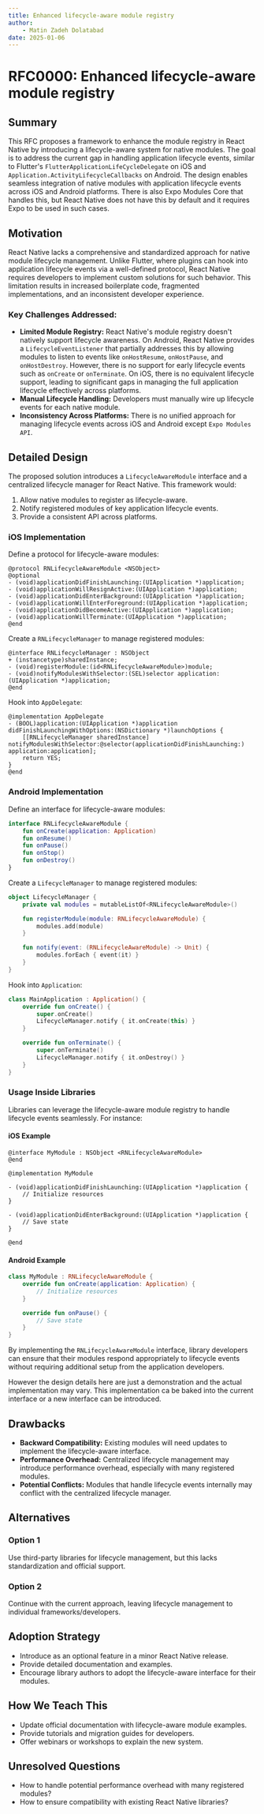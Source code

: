 ```yaml
---
title: Enhanced lifecycle-aware module registry
author:
    - Matin Zadeh Dolatabad
date: 2025-01-06
---
```


# RFC0000: Enhanced lifecycle-aware module registry

## Summary

This RFC proposes a framework to enhance the module registry in React Native by introducing a lifecycle-aware system for native modules. The goal is to address the current gap in handling application lifecycle events, similar to Flutter's `FlutterApplicationLifeCycleDelegate` on iOS and `Application.ActivityLifecycleCallbacks` on Android. The design enables seamless integration of native modules with application lifecycle events across iOS and Android platforms. There is also Expo Modules Core that handles this, but React Native does not have this by default and it requires Expo to be used in such cases.

## Motivation

React Native lacks a comprehensive and standardized approach for native module lifecycle management. Unlike Flutter, where plugins can hook into application lifecycle events via a well-defined protocol, React Native requires developers to implement custom solutions for such behavior. This limitation results in increased boilerplate code, fragmented implementations, and an inconsistent developer experience.

### Key Challenges Addressed:

- **Limited Module Registry:** React Native's module registry doesn't natively support lifecycle awareness. On Android, React Native provides a `LifecycleEventListener` that partially addresses this by allowing modules to listen to events like `onHostResume`, `onHostPause`, and `onHostDestroy`. However, there is no support for early lifecycle events such as `onCreate` or `onTerminate`. On iOS, there is no equivalent lifecycle support, leading to significant gaps in managing the full application lifecycle effectively across platforms.
- **Manual Lifecycle Handling:** Developers must manually wire up lifecycle events for each native module.
- **Inconsistency Across Platforms:** There is no unified approach for managing lifecycle events across iOS and Android except `Expo Modules API`.

## Detailed Design

The proposed solution introduces a `LifecycleAwareModule` interface and a centralized lifecycle manager for React Native. This framework would:

1. Allow native modules to register as lifecycle-aware.
2. Notify registered modules of key application lifecycle events.
3. Provide a consistent API across platforms.

### iOS Implementation

Define a protocol for lifecycle-aware modules:

```objc
@protocol RNLifecycleAwareModule <NSObject>
@optional
- (void)applicationDidFinishLaunching:(UIApplication *)application;
- (void)applicationWillResignActive:(UIApplication *)application;
- (void)applicationDidEnterBackground:(UIApplication *)application;
- (void)applicationWillEnterForeground:(UIApplication *)application;
- (void)applicationDidBecomeActive:(UIApplication *)application;
- (void)applicationWillTerminate:(UIApplication *)application;
@end
```

Create a `RNLifecycleManager` to manage registered modules:

```objc
@interface RNLifecycleManager : NSObject
+ (instancetype)sharedInstance;
- (void)registerModule:(id<RNLifecycleAwareModule>)module;
- (void)notifyModulesWithSelector:(SEL)selector application:(UIApplication *)application;
@end
```

Hook into `AppDelegate`:

```objc
@implementation AppDelegate
- (BOOL)application:(UIApplication *)application didFinishLaunchingWithOptions:(NSDictionary *)launchOptions {
    [[RNLifecycleManager sharedInstance] notifyModulesWithSelector:@selector(applicationDidFinishLaunching:) application:application];
    return YES;
}
@end
```

### Android Implementation

Define an interface for lifecycle-aware modules:

```kotlin
interface RNLifecycleAwareModule {
    fun onCreate(application: Application)
    fun onResume()
    fun onPause()
    fun onStop()
    fun onDestroy()
}
```

Create a `LifecycleManager` to manage registered modules:

```kotlin
object LifecycleManager {
    private val modules = mutableListOf<RNLifecycleAwareModule>()

    fun registerModule(module: RNLifecycleAwareModule) {
        modules.add(module)
    }

    fun notify(event: (RNLifecycleAwareModule) -> Unit) {
        modules.forEach { event(it) }
    }
}
```

Hook into `Application`:

```kotlin
class MainApplication : Application() {
    override fun onCreate() {
        super.onCreate()
        LifecycleManager.notify { it.onCreate(this) }
    }

    override fun onTerminate() {
        super.onTerminate()
        LifecycleManager.notify { it.onDestroy() }
    }
}
```

### Usage Inside Libraries

Libraries can leverage the lifecycle-aware module registry to handle lifecycle events seamlessly. For instance:

#### iOS Example

```objc
@interface MyModule : NSObject <RNLifecycleAwareModule>
@end

@implementation MyModule

- (void)applicationDidFinishLaunching:(UIApplication *)application {
    // Initialize resources
}

- (void)applicationDidEnterBackground:(UIApplication *)application {
    // Save state
}

@end
```

#### Android Example

```kotlin
class MyModule : RNLifecycleAwareModule {
    override fun onCreate(application: Application) {
        // Initialize resources
    }

    override fun onPause() {
        // Save state
    }
}
```

By implementing the `RNLifecycleAwareModule` interface, library developers can ensure that their modules respond appropriately to lifecycle events without requiring additional setup from the application developers.

However the design details here are just a demonstration and the actual implementation may vary. This implementation ca be baked into the current interface or a new interface can be introduced.

## Drawbacks

- **Backward Compatibility:** Existing modules will need updates to implement the lifecycle-aware interface.
- **Performance Overhead:** Centralized lifecycle management may introduce performance overhead, especially with many registered modules.
- **Potential Conflicts:** Modules that handle lifecycle events internally may conflict with the centralized lifecycle manager.

## Alternatives

### Option 1

Use third-party libraries for lifecycle management, but this lacks standardization and official support.

### Option 2

Continue with the current approach, leaving lifecycle management to individual frameworks/developers.

## Adoption Strategy

- Introduce as an optional feature in a minor React Native release.
- Provide detailed documentation and examples.
- Encourage library authors to adopt the lifecycle-aware interface for their modules.

## How We Teach This

- Update official documentation with lifecycle-aware module examples.
- Provide tutorials and migration guides for developers.
- Offer webinars or workshops to explain the new system.

## Unresolved Questions

- How to handle potential performance overhead with many registered modules?
- How to ensure compatibility with existing React Native libraries?
